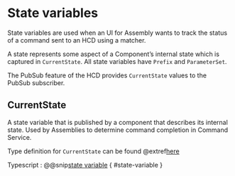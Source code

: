 # State variables
State variables are used when an UI for Assembly wants to track the status of a command sent to an HCD using a matcher.

A state represents some aspect of a Component’s internal state which is captured in `CurrentState`.
All state variables have `Prefix` and `ParameterSet`.

The PubSub feature of the HCD provides `CurrentState` values to the PubSub subscriber.

## CurrentState

A state variable that is published by a component that describes its internal state. Used by Assemblies to determine command completion in Command Service.

Type definition for `CurrentState` can be found @extref[here](ts-docs:classes/models.currentstate.html)

Typescript
:   @@snip[state variable](../../../../example/src/documentation/params/StateVariableExample.ts) { #state-variable }
